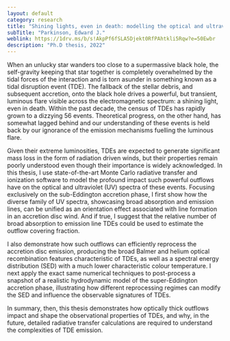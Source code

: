 ```yaml
---
layout: default
category: research
title: "Shining lights, even in death: modelling the optical and ultraviolet emission from Tidal Disruption Events"
subTitle: "Parkinson, Edward J."
weblink: https://1drv.ms/b/s!AkpPf6fSLA5Djekt0RfPAhtkli5Rqw?e=50Ewbr
description: "Ph.D thesis, 2022"
---
```


When an unlucky star wanders too close to a supermassive black hole, the self-gravity keeping that star together
is completely overwhelmed by the tidal forces of the interaction and is torn asunder in something known as a tidal
disruption event (TDE). The fallback of the stellar debris, and subsequent accretion, onto the black hole drives a
powerful, but transient, luminous flare visible across the electromagnetic spectrum: a shining light, even in death.
Within the past decade, the census of TDEs has rapidly grown to a dizzying 56 events. Theoretical progress, on the
other hand, has somewhat lagged behind and our understanding of these events is held back by our ignorance of the
emission mechanisms fuelling the luminous flare.

Given their extreme luminosities, TDEs are expected to generate  significant mass loss in the form of radiation driven
winds, but their properties remain poorly understood even though their importance is widely acknowledged. In this
thesis, I use state-of-the-art Monte Carlo radiative transfer and ionization software to model the profound impact such
powerful outflows have on the optical and ultraviolet (UV) spectra of these events. Focusing exclusively on the
sub-Eddington accretion phase, I first show how the diverse family of UV spectra, showcasing broad absorption and
emission lines, can be unified as an orientation effect associated with line formation in an accretion disc wind. And if
true, I suggest that the relative number of broad absorption to emission line TDEs could be used to estimate the
outflow covering fraction.

I also demonstrate how such outflows can efficiently reprocess the accretion disc emission, producing the broad Balmer
and helium optical recombination features characteristic of TDEs, as well as a spectral energy distribution (SED) with
a much lower characteristic colour temperature. I next apply the exact same numerical techniques to post-process a
snapshot of a realistic hydrodynamic model of the super-Eddington accretion phase, illustrating how different
reprocessing regimes can modify the SED and influence the observable signatures of TDEs.

In summary, then, this thesis demonstrates how optically thick outflows impact and shape the observational properties of
TDEs, and why, in the future, detailed radiative transfer calculations are required to understand the complexities of
TDE emission.

